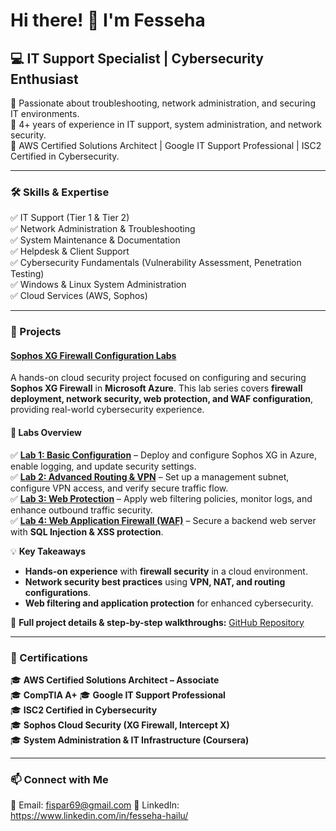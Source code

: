 # Hi there! 👋 I'm Fesseha

## 💻 IT Support Specialist | Cybersecurity Enthusiast  

🔹 Passionate about troubleshooting, network administration, and securing IT environments.  
🔹 4+ years of experience in IT support, system administration, and network security.  
🔹 AWS Certified Solutions Architect | Google IT Support Professional | ISC2 Certified in Cybersecurity.  

---

### 🛠️ Skills & Expertise  
✅ IT Support (Tier 1 & Tier 2)  
✅ Network Administration & Troubleshooting  
✅ System Maintenance & Documentation  
✅ Helpdesk & Client Support  
✅ Cybersecurity Fundamentals (Vulnerability Assessment, Penetration Testing)  
✅ Windows & Linux System Administration  
✅ Cloud Services (AWS, Sophos)  

---

### 📌 Projects  

#### [Sophos XG Firewall Configuration Labs](https://github.com/fishab-awa/Sophos-Cloud-Security-Labs)  
A hands-on cloud security project focused on configuring and securing **Sophos XG Firewall** in **Microsoft Azure**. This lab series covers **firewall deployment, network security, web protection, and WAF configuration**, providing real-world cybersecurity experience.  

#### 🔹 **Labs Overview**  

✅ **[Lab 1: Basic Configuration](https://github.com/fishab-awa/Sophos-Cloud-Security-Labs/tree/main/Lab1_InitialSetup)** – Deploy and configure Sophos XG in Azure, enable logging, and update security settings.  
✅ **[Lab 2: Advanced Routing & VPN](https://github.com/fishab-awa/Sophos-Cloud-Security-Labs/tree/main/Lab2_WebProtection)** – Set up a management subnet, configure VPN access, and verify secure traffic flow.  
✅ **[Lab 3: Web Protection](https://github.com/fishab-awa/Sophos-Cloud-Security-Labs/tree/main/Lab3_AdvancedConfiguration)** – Apply web filtering policies, monitor logs, and enhance outbound traffic security.  
✅ **[Lab 4: Web Application Firewall (WAF)](https://github.com/fishab-awa/Sophos-Cloud-Security-Labs/tree/main/Lab4_TestingAndVerification)** – Secure a backend web server with **SQL Injection & XSS protection**.  

💡 **Key Takeaways**  
- **Hands-on experience** with **firewall security** in a cloud environment.  
- **Network security best practices** using **VPN, NAT, and routing configurations**.  
- **Web filtering and application protection** for enhanced cybersecurity.  

📂 **Full project details & step-by-step walkthroughs:** [GitHub Repository](https://github.com/fishab-awa/Sophos-Cloud-Security-Labs)  
  


---

### 📜 Certifications  
🎓 **AWS Certified Solutions Architect – Associate**  
🎓 **CompTIA A+** 
🎓 **Google IT Support Professional**  
🎓 **ISC2 Certified in Cybersecurity**  
🎓 **Sophos Cloud Security (XG Firewall, Intercept X)**  
🎓 **System Administration & IT Infrastructure (Coursera)**  

---

### 📫 Connect with Me  
📧 Email: fispar69@gmail.com 
🔗 LinkedIn: https://www.linkedin.com/in/fesseha-hailu/






